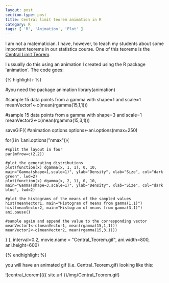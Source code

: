 ```yaml
---
layout: post
section-type: post
title: Central limit teorem animation in R
category: R
tags: [ 'R', 'Animation', 'Plot' ]
---
```


I am not a matematician. I have, however, to teach my students about some important teorems in our statistics course. One of this teorems is the [Central Limit Teorem](https://en.wikipedia.org/wiki/Central_limit_theorem).

I ussually do this using an animation I created using the R package 'animation'. The code goes:

{% highlight r %}

#you need the package animation
library(animation)

#sample 15 data points from a gamma with shape=1 and scale=1
meanVector1<-c(mean(rgamma(15,1,1)))

#sample 15 data points from a gamma with shape=3 and scale=1
meanVector2<-c(mean(rgamma(15,3,1)))

saveGIF({
  #animation options
  options<-ani.options(nmax=250)
  
  for(i in 1:ani.options("nmax")){
    
    #split the layout in four
    par(mfrow=c(2,2))
    
    #plot the generating distributions
    plot(function(x) dgamma(x, 1, 1), 0, 10, main="Gamma(shape=1,scale=1)", ylab="Density", xlab="Size", col="dark green", lwd=2)
    plot(function(x) dgamma(x, 2, 1), 0, 10, main="Gamma(shape=3,scale=1)", ylab="Density", xlab="Size", col="dark blue", lwd=2)
    
    #plot the histograms of the means of the sampled values
    hist(meanVector1, main="Histogram of means from gamma(1,1)")
    hist(meanVector2, main="Histogram of means from gamma(3,1)")
    ani.pause()
  
    #sample again and append the value to the corresponding vector
    meanVector1<-c(meanVector1, mean(rgamma(15,1,1)))
    meanVector2<-c(meanVector2, mean(rgamma(15,3,1)))
  }
}, interval=0.2, movie.name = "Central_Teorem.gif", ani.width=800, ani.height=600)

{% endhighlight %}

you will have an animated gif (i.e. Central_Teorem.gif) looking like this:

![central_teorem]({{ site.url }}/img/Central_Teorem.gif)




